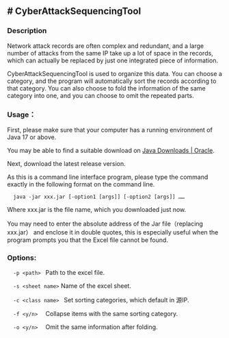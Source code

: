 ## **# CyberAttackSequencingTool**
### **Description**
Network attack records are often complex and redundant, and a large number of attacks from the same IP take up a lot of space in the records, which can actually be replaced by just one integrated piece of information.

CyberAttackSequencingTool is used to organize this data. You can choose a category, and the program will automatically sort the records according to that category. You can also choose to fold the information of the same category into one, and you can choose to omit the repeated parts.
### **Usage：**
First, please make sure that your computer has a running environment of Java 17 or above.

You may be able to find a suitable download on [Java Downloads | Oracle](https://www.oracle.com/java/technologies/downloads/#jdk18-linux).

Next, download the latest release version.

As this is a command line interface program, please type the command exactly in the following format on the command line.

`	java -jar xxx.jar [-option1 [args]] [-option2 [args]] ……  `

Where xxx.jar is the file name, which you downloaded just now.

You may need to enter the absolute address of the Jar file（replacing xxx.jar） and enclose it in double quotes, this is especially useful when the program prompts you that the Excel file cannot be found.

### **Options:**
`	-p <path>  `       Path to the excel file.

`	-s <sheet name> `  Name of the excel sheet.

`	-c <class name>  ` Set sorting categories, which default in 源IP.

`	-f <y/n>   `        Collapse items with the same sorting category.

`	-o <y/n>   `       Omit the same information after folding.
